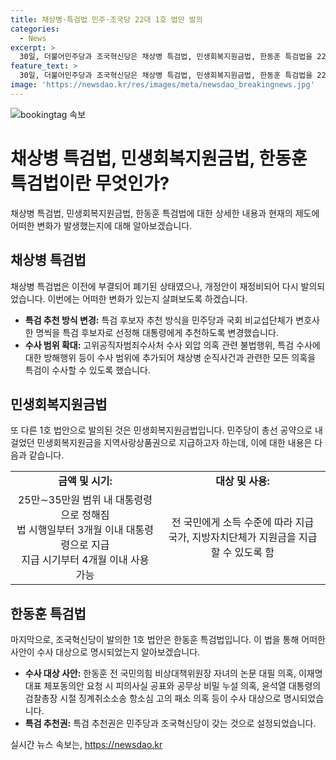 ```yaml
---
title: 채상병·특검법 민주·조국당 22대 1호 법안 발의
categories:
  - News
excerpt: >
  30일, 더불어민주당과 조국혁신당은 채상병 특검법, 민생회복지원금법, 한동훈 특검법을 22대 국회 개원에 맞춰 1호 법안으로 발의했다. 특검법은 특검 추천 방식과 수사 범위에 변화를 가져왔으며, 채상병 순직사건과 관련한 의혹을 모두 특검이 수사 가능하도록 했다. 또한, 민생회복지원금법은 지역사랑상품권으로 지급되며, 정부 재량으로 차등 지급과 지자체도 지원금을 지급할 수 있도록 했다. 추가로, 한동훈 특검법은 여러 의혹을 수사 대상으로 명시했고, 특검 추천권은 민주당과 조국혁신당이 갖는 것으로 설정됐다.
feature_text: >
  30일, 더불어민주당과 조국혁신당은 채상병 특검법, 민생회복지원금법, 한동훈 특검법을 22대 국회 개원에 맞춰 1호 법안으로 발의했다. 특검법은 특검 추천 방식과 수사 범위에 변화를 가져왔으며, 채상병 순직사건과 관련한 의혹을 모두 특검이 수사 가능하도록 했다. 또한, 민생회복지원금법은 지역사랑상품권으로 지급되며, 정부 재량으로 차등 지급과 지자체도 지원금을 지급할 수 있도록 했다. 추가로, 한동훈 특검법은 여러 의혹을 수사 대상으로 명시했고, 특검 추천권은 민주당과 조국혁신당이 갖는 것으로 설정됐다.
image: 'https://newsdao.kr/res/images/meta/newsdao_breakingnews.jpg'
---
```


<p><img src="https://newsdao.kr/res/images/meta/newsdao_breakingnews.jpg" alt="bookingtag 속보" /></p>

<h1>채상병 특검법, 민생회복지원금법, 한동훈 특검법이란 무엇인가?</h1>

<p data-ke-size="size16">채상병 특검법, 민생회복지원금법, 한동훈 특검법에 대한 상세한 내용과 현재의 제도에 어떠한 변화가 발생했는지에 대해 알아보겠습니다.</p>

<h2>채상병 특검법</h2>

<p data-ke-size="size16">채상병 특검법은 이전에 부결되어 폐기된 상태였으나, 개정안이 재정비되어 다시 발의되었습니다. 이번에는 어떠한 변화가 있는지 살펴보도록 하겠습니다.</p>

<ul>
  <li><b>특검 추천 방식 변경:</b> 특검 후보자 추천 방식을 민주당과 국회 비교섭단체가 변호사 한 명씩을 특검 후보자로 선정해 대통령에게 추천하도록 변경했습니다.</li>
  <li><b>수사 범위 확대:</b> 고위공직자범죄수사처 수사 외압 의혹 관련 불법행위, 특검 수사에 대한 방해행위 등이 수사 범위에 추가되어 채상병 순직사건과 관련한 모든 의혹을 특검이 수사할 수 있도록 했습니다.</li>
</ul>

<h2>민생회복지원금법</h2>

<p data-ke-size="size16">또 다른 1호 법안으로 발의된 것은 민생회복지원금법입니다. 민주당이 총선 공약으로 내걸었던 민생회복지원금을 지역사랑상품권으로 지급하고자 하는데, 이에 대한 내용은 다음과 같습니다.</p>

<table>
  <tr>
    <td style="text-align: center; height: 17px;"><b>금액 및 시기:</b></td>
    <td style="text-align: center; height: 17px;"><b>대상 및 사용:</b></td>
  </tr>
  <tr>
    <td style="text-align: center; height: 17px;">25만∼35만원 범위 내 대통령령으로 정해짐<br>법 시행일부터 3개월 이내 대통령령으로 지급<br>지급 시기부터 4개월 이내 사용 가능</td>
    <td style="text-align: center; height: 17px;">전 국민에게 소득 수준에 따라 지급<br>국가, 지방자치단체가 지원금을 지급할 수 있도록 함</td>
  </tr>
</table>

<h2>한동훈 특검법</h2>

<p data-ke-size="size16">마지막으로, 조국혁신당이 발의한 1호 법안은 한동훈 특검법입니다. 이 법을 통해 어떠한 사안이 수사 대상으로 명시되었는지 알아보겠습니다.</p>

<ul>
  <li><b>수사 대상 사안:</b> 한동훈 전 국민의힘 비상대책위원장 자녀의 논문 대필 의혹, 이재명 대표 체포동의안 요청 시 피의사실 공표와 공무상 비밀 누설 의혹, 윤석열 대통령의 검찰총장 시절 징계취소소송 항소심 고의 패소 의혹 등이 수사 대상으로 명시되었습니다.</li>
  <li><b>특검 추천권:</b> 특검 추천권은 민주당과 조국혁신당이 갖는 것으로 설정되었습니다.</li>
</ul>
실시간 뉴스 속보는, <a href="https://newsdao.kr" rel="dofollow">https://newsdao.kr</a>


